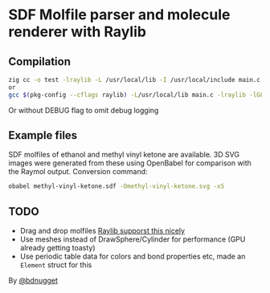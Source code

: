 # SDF Molfile parser and molecule renderer with Raylib

## Compilation
```sh
zig cc -o test -lraylib -L /usr/local/lib -I /usr/local/include main.c -DDEBUG
or
gcc $(pkg-config --cflags raylib) -L/usr/local/lib main.c -lraylib -lGL -lm -lpthread -ldl -lrt -lX11 -o ass -DDEBUG 
```
Or without DEBUG flag to omit debug logging

## Example files
SDF molfiles of ethanol and methyl vinyl ketone are available. 3D SVG images were generated from these using OpenBabel for comparison with the Raymol output.
Conversion command:
```sh
obabel methyl-vinyl-ketone.sdf -Omethyl-vinyl-ketone.svg -xS
```

## TODO
- Drag and drop molfiles [Raylib supporst this nicely](https://www.raylib.com/examples/core/loader.html?name=core_drop_files)
- Use meshes instead of DrawSphere/Cylinder for performance (GPU already getting toasty)
- Use periodic table data for colors and bond properties etc, made an `Element` struct for this


By [@bdnugget](https://t.me/bdnugget)
